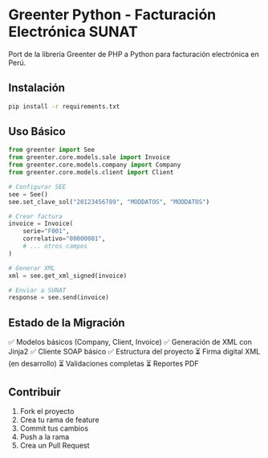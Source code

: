 # Greenter Python - Facturación Electrónica SUNAT

Port de la librería Greenter de PHP a Python para facturación electrónica en Perú.

## Instalación

```bash
pip install -r requirements.txt
```

## Uso Básico

```python
from greenter import See
from greenter.core.models.sale import Invoice
from greenter.core.models.company import Company
from greenter.core.models.client import Client

# Configurar SEE
see = See()
see.set_clave_sol("20123456789", "MODDATOS", "MODDATOS")

# Crear factura
invoice = Invoice(
    serie="F001",
    correlativo="00000001",
    # ... otros campos
)

# Generar XML
xml = see.get_xml_signed(invoice)

# Enviar a SUNAT
response = see.send(invoice)
```

## Estado de la Migración

✅ Modelos básicos (Company, Client, Invoice)
✅ Generación de XML con Jinja2
✅ Cliente SOAP básico
✅ Estructura del proyecto
⏳ Firma digital XML (en desarrollo)
⏳ Validaciones completas
⏳ Reportes PDF

## Contribuir

1. Fork el proyecto
2. Crea tu rama de feature
3. Commit tus cambios
4. Push a la rama
5. Crea un Pull Request 